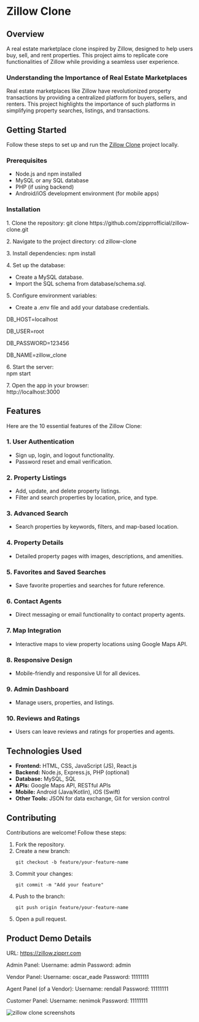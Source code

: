 # Zillow Clone
<h2><b>Overview</b></h2>
A real estate marketplace clone inspired by Zillow, designed to help users buy, sell, and rent properties. This project aims to replicate core functionalities of Zillow while providing a seamless user experience.
<h3><b>Understanding the Importance of Real Estate Marketplaces</b></h3>
Real estate marketplaces like Zillow have revolutionized property transactions by providing a centralized platform for buyers, sellers, and renters. This project highlights the importance of such platforms in simplifying property searches, listings, and transactions.
<h2><b>Getting Started</b></h2>
Follow these steps to set up and run the <a href="https://zipprr.com/zillow-clone/">Zillow Clone</a> project locally.
<h3>Prerequisites</b></h3>
<ul>
  <li>Node.js and npm installed</li>
  <li>MySQL or any SQL database</li>
  <li>PHP (if using backend)</li>
  <li>Android/iOS development environment (for mobile apps)</li>
</ul> 
<h3>Installation</b></h3>
<p>1. Clone the repository:
git clone https://github.com/zipprrofficial/zillow-clone.git<br>
<p>2. Navigate to the project directory:
cd zillow-clone<br>
<p>3. Install dependencies:
npm install<br>
<p>4. Set up the database:<br>
<ul>
  <li>Create a MySQL database.</li>
  <li>Import the SQL schema from database/schema.sql.</li>
</ul> 
<p>5. Configure environment variables:<br>
<ul>
  <li>Create a .env file and add your database credentials.</li>
</ul>
<p>DB_HOST=localhost<br>
<p>DB_USER=root<br>
<p>DB_PASSWORD=123456<br>
<p>DB_NAME=zillow_clone<br>
<p>6. Start the server:<br>
npm start
<p>7. Open the app in your browser:<br>
http://localhost:3000
<h2><b>Features</b></h2>
Here are the 10 essential features of the Zillow Clone:
<h3>1. User Authentication</h3>
    <ul>
        <li>Sign up, login, and logout functionality.</li>
        <li>Password reset and email verification.</li>
    </ul>

<h3>2. Property Listings</h3>
    <ul>
        <li>Add, update, and delete property listings.</li>
        <li>Filter and search properties by location, price, and type.</li>
    </ul>

<h3>3. Advanced Search</h3>
    <ul>
        <li>Search properties by keywords, filters, and map-based location.</li>
    </ul>

<h3>4. Property Details</h3>
    <ul>
        <li>Detailed property pages with images, descriptions, and amenities.</li>
    </ul>

<h3>5. Favorites and Saved Searches</h3>
    <ul>
        <li>Save favorite properties and searches for future reference.</li>
    </ul>

<h3>6. Contact Agents</h3>
    <ul>
        <li>Direct messaging or email functionality to contact property agents.</li>
    </ul>

<h3>7. Map Integration</h3>
    <ul>
        <li>Interactive maps to view property locations using Google Maps API.</li>
    </ul>

<h3>8. Responsive Design</h3>
    <ul>
        <li>Mobile-friendly and responsive UI for all devices.</li>
    </ul>

<h3>9. Admin Dashboard</h3>
    <ul>
        <li>Manage users, properties, and listings.</li>
    </ul>

<h3>10. Reviews and Ratings</h3>
    <ul>
        <li>Users can leave reviews and ratings for properties and agents.</li>
    </ul>

<h2>Technologies Used</h2>
<ul>
        <li><strong>Frontend:</strong> HTML, CSS, JavaScript (JS), React.js</li>
        <li><strong>Backend:</strong> Node.js, Express.js, PHP (optional)</li>
        <li><strong>Database:</strong> MySQL, SQL</li>
        <li><strong>APIs:</strong> Google Maps API, RESTful APIs</li>
        <li><strong>Mobile:</strong> Android (Java/Kotlin), iOS (Swift)</li>
        <li><strong>Other Tools:</strong> JSON for data exchange, Git for version control</li>
    </ul>
<h2>Contributing</h2>
    <p>Contributions are welcome! Follow these steps:</p>

<ol>
        <li>Fork the repository.</li>
        <li>Create a new branch:
            <pre><code>git checkout -b feature/your-feature-name</code></pre>
        </li>
        <li>Commit your changes:
            <pre><code>git commit -m "Add your feature"</code></pre>
        </li>
        <li>Push to the branch:
            <pre><code>git push origin feature/your-feature-name</code></pre>
        </li>
        <li>Open a pull request.</li>
</ol>
<h2><b>Product Demo Details</b></h2>

URL: https://zillow.zipprr.com

Admin Panel:
Username: admin
Password: admin

Vendor Panel:
Username: oscar_eade
Password: 11111111

Agent Panel (of a Vendor):
Username: rendall
Password: 11111111

Customer Panel:
Username: nenimok
Password: 11111111

![zillow clone screenshots](https://github.com/user-attachments/assets/daea096c-7a22-4673-8a26-f3cfba5615a0)
